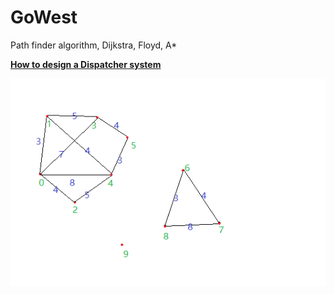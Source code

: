 # GoWest

Path finder algorithm, Dijkstra, Floyd, A*

[**How to design a Dispatcher system**](doc/dispatcher_brief.md)

![graph](doc/graph.png)
